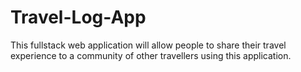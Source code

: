 # Travel-Log-App
This fullstack web application will allow people to share their travel experience to a community of other travellers using this application.
